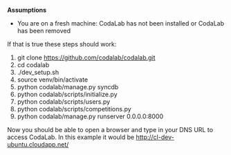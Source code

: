 **Assumptions**
* You are on a fresh machine: CodaLab has not been installed or CodaLab has been removed

If that is true these steps should work:
 
1. git clone https://github.com/codalab/codalab.git
2. cd codalab
3. ./dev_setup.sh
4. source venv/bin/activate
5. python codalab/manage.py syncdb
6. python codalab/scripts/initialize.py
7. python codalab/scripts/users.py
8. python codalab/scripts/competitions.py
9. python codalab/manage.py runserver 0.0.0.0:8000

Now you should be able to open a browser and type in your DNS URL to access CodaLab.
	In this example it would be http://cl-dev-ubuntu.cloudapp.net/